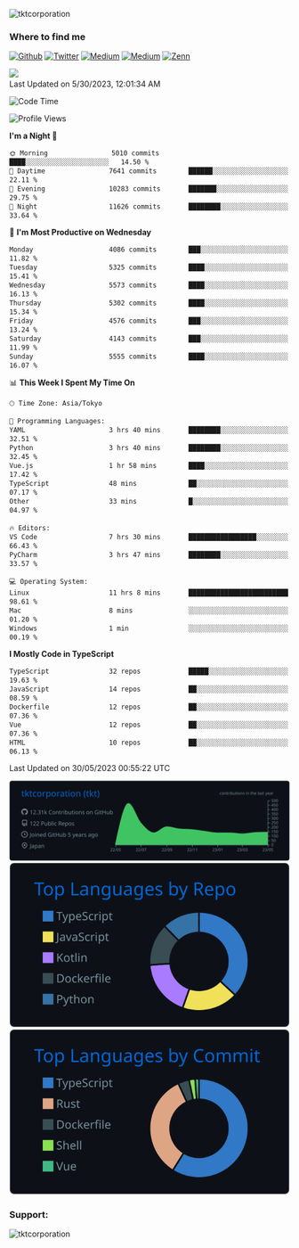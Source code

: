 <p align="left"> <img src="https://komarev.com/ghpvc/?username=tktcorporation&label=Profile%20views&color=0e75b6&style=flat" alt="tktcorporation" /> </p>

<h3>Where to find me</h3>
<p>
<a href="https://github.com/tktcorporation" target="_blank"><img alt="Github" src="https://img.shields.io/badge/GitHub-%2312100E.svg?&style=for-the-badge&logo=Github&logoColor=white" /></a>
<a href="https://twitter.com/tktcorporation" target="_blank"><img alt="Twitter" src="https://img.shields.io/badge/twitter-%231DA1F2.svg?&style=for-the-badge&logo=twitter&logoColor=white" /></a>
<a href="https://www.linkedin.com/in/tktcorporation" target="_blank"><img alt="Medium" src="https://img.shields.io/badge/linkdin-0a66c2.svg?&style=for-the-badge&logo=linkedin&logoColor=white" /></a>
<a href="https://qiita.com/tktcorporation" target="_blank"><img alt="Medium" src="https://img.shields.io/badge/qiita-55C500.svg?&style=for-the-badge&logo=qiita&logoColor=white" /></a>
<a href="https://zenn.dev/tktcorporation" target="_blank"><img alt="Zenn" src="https://img.shields.io/badge/Zenn-3EA8FF.svg?&style=for-the-badge&logo=Zenn&logoColor=white" /></a>
</p>

<!--START_SECTION:lapras-card-->
<a href="https://lapras.com/public/tktcorporation" target="_blank" rel="noopener noreferrer"><img src="https://lapras-card-generator.vercel.app/api/svg?e=3.89&b=3.48&i=3.58&b1=%23232323&b2=%236d6d6d&i1=%23212121&i2=%23818181&l=en" width="300" ></a>  
Last Updated on 5/30/2023, 12:01:34 AM
<!--END_SECTION:lapras-card-->
  
<!--START_SECTION:waka-->
![Code Time](http://img.shields.io/badge/Code%20Time-992%20hrs%2016%20mins-blue)

![Profile Views](http://img.shields.io/badge/Profile%20Views-0-blue)

**I'm a Night 🦉** 

```text
🌞 Morning                5010 commits        ████░░░░░░░░░░░░░░░░░░░░░   14.50 % 
🌆 Daytime                7641 commits        ██████░░░░░░░░░░░░░░░░░░░   22.11 % 
🌃 Evening                10283 commits       ███████░░░░░░░░░░░░░░░░░░   29.75 % 
🌙 Night                  11626 commits       ████████░░░░░░░░░░░░░░░░░   33.64 % 
```
📅 **I'm Most Productive on Wednesday** 

```text
Monday                   4086 commits        ███░░░░░░░░░░░░░░░░░░░░░░   11.82 % 
Tuesday                  5325 commits        ████░░░░░░░░░░░░░░░░░░░░░   15.41 % 
Wednesday                5573 commits        ████░░░░░░░░░░░░░░░░░░░░░   16.13 % 
Thursday                 5302 commits        ████░░░░░░░░░░░░░░░░░░░░░   15.34 % 
Friday                   4576 commits        ███░░░░░░░░░░░░░░░░░░░░░░   13.24 % 
Saturday                 4143 commits        ███░░░░░░░░░░░░░░░░░░░░░░   11.99 % 
Sunday                   5555 commits        ████░░░░░░░░░░░░░░░░░░░░░   16.07 % 
```


📊 **This Week I Spent My Time On** 

```text
🕑︎ Time Zone: Asia/Tokyo

💬 Programming Languages: 
YAML                     3 hrs 40 mins       ████████░░░░░░░░░░░░░░░░░   32.51 % 
Python                   3 hrs 40 mins       ████████░░░░░░░░░░░░░░░░░   32.45 % 
Vue.js                   1 hr 58 mins        ████░░░░░░░░░░░░░░░░░░░░░   17.42 % 
TypeScript               48 mins             ██░░░░░░░░░░░░░░░░░░░░░░░   07.17 % 
Other                    33 mins             █░░░░░░░░░░░░░░░░░░░░░░░░   04.97 % 

🔥 Editors: 
VS Code                  7 hrs 30 mins       █████████████████░░░░░░░░   66.43 % 
PyCharm                  3 hrs 47 mins       ████████░░░░░░░░░░░░░░░░░   33.57 % 

💻 Operating System: 
Linux                    11 hrs 8 mins       █████████████████████████   98.61 % 
Mac                      8 mins              ░░░░░░░░░░░░░░░░░░░░░░░░░   01.20 % 
Windows                  1 min               ░░░░░░░░░░░░░░░░░░░░░░░░░   00.19 % 
```

**I Mostly Code in TypeScript** 

```text
TypeScript               32 repos            █████░░░░░░░░░░░░░░░░░░░░   19.63 % 
JavaScript               14 repos            ██░░░░░░░░░░░░░░░░░░░░░░░   08.59 % 
Dockerfile               12 repos            ██░░░░░░░░░░░░░░░░░░░░░░░   07.36 % 
Vue                      12 repos            ██░░░░░░░░░░░░░░░░░░░░░░░   07.36 % 
HTML                     10 repos            ██░░░░░░░░░░░░░░░░░░░░░░░   06.13 % 
```




 Last Updated on 30/05/2023 00:55:22 UTC
<!--END_SECTION:waka-->

[![](https://raw.githubusercontent.com/tktcorporation/tktcorporation/master/profile-summary-card-output/github_dark/0-profile-details.svg)](https://github.com/vn7n24fzkq/github-profile-summary-cards)
[![](https://raw.githubusercontent.com/tktcorporation/tktcorporation/master/profile-summary-card-output/github_dark/1-repos-per-language.svg)](https://github.com/vn7n24fzkq/github-profile-summary-cards) [![](https://raw.githubusercontent.com/tktcorporation/tktcorporation/master/profile-summary-card-output/github_dark/2-most-commit-language.svg)](https://github.com/vn7n24fzkq/github-profile-summary-cards)

<h3 align="left">Support:</h3>
<p><a href="https://www.buymeacoffee.com/tktcorporation"> <img align="left" src="https://cdn.buymeacoffee.com/buttons/v2/default-yellow.png" height="50" width="210" alt="tktcorporation" /></a></p><br><br>
